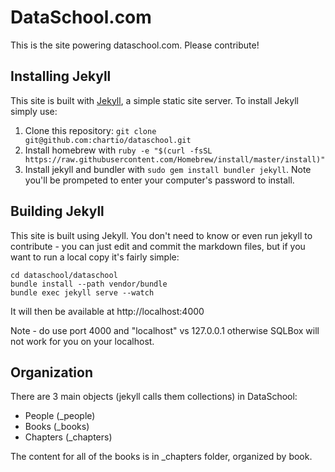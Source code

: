 # DataSchool.com

This is the site powering dataschool.com.  Please contribute!

## Installing Jekyll

This site is built with [Jekyll](https://jekyllrb.com/), a simple static site server.  To install Jekyll simply use:

1. Clone this repository: `git clone git@github.com:chartio/dataschool.git`
1. Install homebrew with `ruby -e "$(curl -fsSL https://raw.githubusercontent.com/Homebrew/install/master/install)"`
1. Install jekyll and bundler with `sudo gem install bundler jekyll`.  Note you'll be prompeted to enter your computer's password to install.


## Building Jekyll

This site is built using Jekyll.  You don't need to know or even run jekyll to
contribute - you can just edit and commit the markdown files, but if you want to
run a local copy it's fairly simple:

```
cd dataschool/dataschool
bundle install --path vendor/bundle
bundle exec jekyll serve --watch
```

It will then be available at http://localhost:4000

Note - do use port 4000 and "localhost" vs 127.0.0.1 otherwise SQLBox will not work for you on your localhost.


## Organization

There are 3 main objects (jekyll calls them collections) in DataSchool:

 - People (_people)
 - Books (_books)
 - Chapters (_chapters)

The content for all of the books is in _chapters folder, organized by book.
